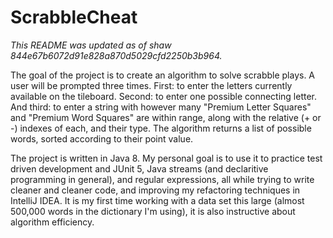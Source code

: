 # ScrabbleCheat
<i>This README was updated as of shaw 844e67b6072d91e828a870d5029cfd2250b3b964.</i>

The goal of the project is to create 
an algorithm to solve scrabble plays. 
A user will be prompted three times. First: 
to enter the letters currently available on the 
tileboard. Second: to enter one possible connecting 
letter. And third: to enter a string with however many
"Premium Letter Squares" and "Premium Word Squares"
are within range, along with the relative (+ or -) indexes
of each, and their type. The algorithm returns a list of 
possible words, sorted according to their point value.


The project is written in Java 8. My personal goal is to 
use it to practice test driven development and JUnit 5, 
Java streams (and declaritive programming in general),
and regular expressions, all while trying to write cleaner and
cleaner code, and improving my refactoring techniques in 
IntelliJ IDEA. It is my first time working with a data
set this large (almost 500,000 words in the dictionary
I'm using), it is also instructive about algorithm efficiency.   

